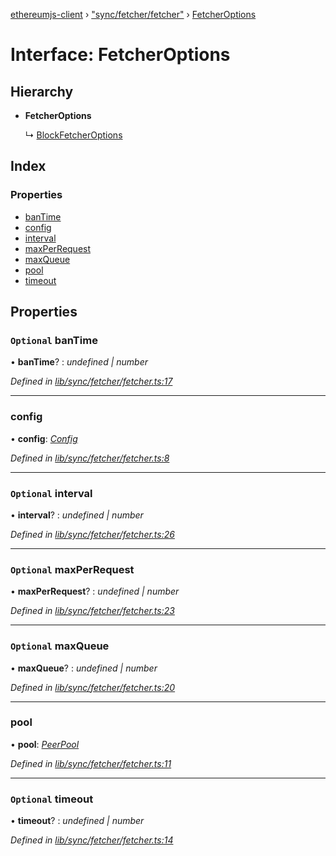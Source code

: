 [ethereumjs-client](../README.md) › ["sync/fetcher/fetcher"](../modules/_sync_fetcher_fetcher_.md) › [FetcherOptions](_sync_fetcher_fetcher_.fetcheroptions.md)

# Interface: FetcherOptions

## Hierarchy

- **FetcherOptions**

  ↳ [BlockFetcherOptions](_sync_fetcher_blockfetcher_.blockfetcheroptions.md)

## Index

### Properties

- [banTime](_sync_fetcher_fetcher_.fetcheroptions.md#optional-bantime)
- [config](_sync_fetcher_fetcher_.fetcheroptions.md#config)
- [interval](_sync_fetcher_fetcher_.fetcheroptions.md#optional-interval)
- [maxPerRequest](_sync_fetcher_fetcher_.fetcheroptions.md#optional-maxperrequest)
- [maxQueue](_sync_fetcher_fetcher_.fetcheroptions.md#optional-maxqueue)
- [pool](_sync_fetcher_fetcher_.fetcheroptions.md#pool)
- [timeout](_sync_fetcher_fetcher_.fetcheroptions.md#optional-timeout)

## Properties

### `Optional` banTime

• **banTime**? : _undefined | number_

_Defined in [lib/sync/fetcher/fetcher.ts:17](https://github.com/ethereumjs/ethereumjs-client/blob/master/lib/sync/fetcher/fetcher.ts#L17)_

---

### config

• **config**: _[Config](../classes/_config_.config.md)_

_Defined in [lib/sync/fetcher/fetcher.ts:8](https://github.com/ethereumjs/ethereumjs-client/blob/master/lib/sync/fetcher/fetcher.ts#L8)_

---

### `Optional` interval

• **interval**? : _undefined | number_

_Defined in [lib/sync/fetcher/fetcher.ts:26](https://github.com/ethereumjs/ethereumjs-client/blob/master/lib/sync/fetcher/fetcher.ts#L26)_

---

### `Optional` maxPerRequest

• **maxPerRequest**? : _undefined | number_

_Defined in [lib/sync/fetcher/fetcher.ts:23](https://github.com/ethereumjs/ethereumjs-client/blob/master/lib/sync/fetcher/fetcher.ts#L23)_

---

### `Optional` maxQueue

• **maxQueue**? : _undefined | number_

_Defined in [lib/sync/fetcher/fetcher.ts:20](https://github.com/ethereumjs/ethereumjs-client/blob/master/lib/sync/fetcher/fetcher.ts#L20)_

---

### pool

• **pool**: _[PeerPool](../classes/_net_peerpool_.peerpool.md)_

_Defined in [lib/sync/fetcher/fetcher.ts:11](https://github.com/ethereumjs/ethereumjs-client/blob/master/lib/sync/fetcher/fetcher.ts#L11)_

---

### `Optional` timeout

• **timeout**? : _undefined | number_

_Defined in [lib/sync/fetcher/fetcher.ts:14](https://github.com/ethereumjs/ethereumjs-client/blob/master/lib/sync/fetcher/fetcher.ts#L14)_
